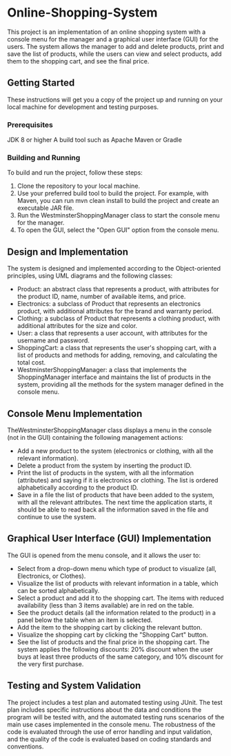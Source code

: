# Online-Shopping-System
This project is an implementation of an online shopping system with a console menu for the manager and a graphical user interface (GUI) for the users. The system allows the manager to add and delete products, print and save the list of products, while the users can view and select products, add them to the shopping cart, and see the final price.

## Getting Started
These instructions will get you a copy of the project up and running on your local machine for development and testing purposes.

### Prerequisites
JDK 8 or higher
A build tool such as Apache Maven or Gradle

### Building and Running
To build and run the project, follow these steps:

1. Clone the repository to your local machine.
2. Use your preferred build tool to build the project. For example, with Maven, you can run mvn clean install to build the project and create an executable JAR file.
3. Run the WestminsterShoppingManager class to start the console menu for the manager.
4. To open the GUI, select the "Open GUI" option from the console menu.

## Design and Implementation
The system is designed and implemented according to the Object-oriented principles, using UML diagrams and the following classes:

* Product: an abstract class that represents a product, with attributes for the product ID, name, number of available items, and price.
* Electronics: a subclass of Product that represents an electronics product, with additional attributes for the brand and warranty period.
* Clothing: a subclass of Product that represents a clothing product, with additional attributes for the size and color.
* User: a class that represents a user account, with attributes for the username and password.
* ShoppingCart: a class that represents the user's shopping cart, with a list of products and methods for adding, removing, and calculating the total cost.
* WestminsterShoppingManager: a class that implements the ShoppingManager interface and maintains the list of products in the system, providing all the methods for the system manager defined in the console menu.

## Console Menu Implementation
TheWestminsterShoppingManager class displays a menu in the console (not in the GUI) containing the following management actions:

* Add a new product to the system (electronics or clothing, with all the relevant information).
* Delete a product from the system by inserting the product ID.
* Print the list of products in the system, with all the information (attributes) and saying if it is electronics or clothing. The list is ordered alphabetically according to the product ID.
* Save in a file the list of products that have been added to the system, with all the relevant attributes. The next time the application starts, it should be able to read back all the information saved in the file and continue to use the system.

## Graphical User Interface (GUI) Implementation
The GUI is opened from the menu console, and it allows the user to:

* Select from a drop-down menu which type of product to visualize (all, Electronics, or Clothes).
* Visualize the list of products with relevant information in a table, which can be sorted alphabetically.
* Select a product and add it to the shopping cart. The items with reduced availability (less than 3 items available) are in red on the table.
* See the product details (all the information related to the product) in a panel below the table when an item is selected.
* Add the item to the shopping cart by clicking the relevant button.
* Visualize the shopping cart by clicking the "Shopping Cart" button.
* See the list of products and the final price in the shopping cart. The system applies the following discounts: 20% discount when the user buys at least three products of the same category, and 10% discount for the very first purchase.

## Testing and System Validation
The project includes a test plan and automated testing using JUnit. The test plan includes specific instructions about the data and conditions the program will be tested with, and the automated testing runs scenarios of the main use cases implemented in the console menu. The robustness of the code is evaluated through the use of error handling and input validation, and the quality of the code is evaluated based on coding standards and conventions.

